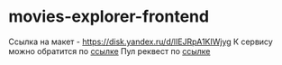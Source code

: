# movies-explorer-frontend

Ссылка на макет - https://disk.yandex.ru/d/lIEJRpA1KIWjyg
К сервису можно обратится по [ссылке](https://skoroxod.nomoredomains.monster/)
Пул реквест по [ссылке](https://github.com/SkoroXoDTwo/movies-explorer-frontend/pull/2)
